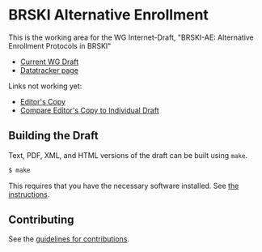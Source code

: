 # BRSKI Alternative Enrollment

This is the working area for the WG Internet-Draft, "BRSKI-AE: Alternative Enrollment Protocols in BRSKI"

* [Current WG Draft](https://tools.ietf.org/html/draft-ietf-anima-brski-ae)
* [Datatracker page](https://datatracker.ietf.org/doc/draft-ietf-anima-brski-ae/)


Links not working yet:

* [Editor's Copy](https://anima-wg.github.io/anima-brski-ae/#go.draft-ietf-anima-brski-ae.html)
* [Compare Editor's Copy to Individual Draft](https://anima-wg.github.io/anima-brski-ae/#go.draft-ietf-anima-brski-ae.diff)

## Building the Draft

Text, PDF, XML, and HTML versions of the draft can be built using `make`.

```sh
$ make
```

This requires that you have the necessary software installed.  See
[the instructions](https://github.com/martinthomson/i-d-template/blob/master/doc/SETUP.md).


## Contributing

See the [guidelines for contributions](CONTRIBUTING.md).

